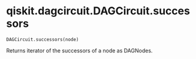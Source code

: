 # qiskit.dagcircuit.DAGCircuit.successors

`DAGCircuit.successors(node)`

Returns iterator of the successors of a node as DAGNodes.
